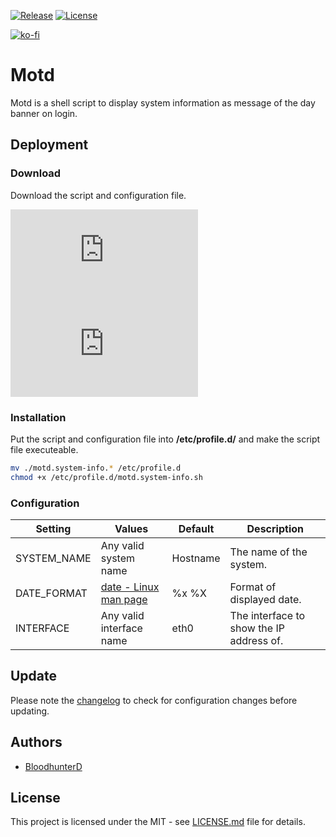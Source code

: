 [![Release](https://img.shields.io/github/v/release/bloodhunterd/motd?style=for-the-badge)](https://github.com/bloodhunterd/motd/releases)
[![License](https://img.shields.io/github/license/bloodhunterd/motd?style=for-the-badge)](https://github.com/bloodhunterd/motd/blob/master/LICENSE)

[![ko-fi](https://www.ko-fi.com/img/githubbutton_sm.svg)](https://ko-fi.com/bloodhunterd)

# Motd

Motd is a shell script to display system information as message of the day banner on login.

## Deployment

### Download

Download the script and configuration file.

[![Script](https://img.shields.io/github/size/bloodhunterd/motd/motd.system-info.sh?label=Script&style=for-the-badge)](https://github.com/bloodhunterd/motd/raw/master/motd.system-info.sh)
[![Configuration](https://img.shields.io/github/size/bloodhunterd/motd/motd.system-info.conf?label=Configuration&style=for-the-badge)](https://github.com/bloodhunterd/motd/raw/master/motd.system-info.conf)

### Installation

Put the script and configuration file into **/etc/profile.d/** and make the script file executeable.

```bash
mv ./motd.system-info.* /etc/profile.d
chmod +x /etc/profile.d/motd.system-info.sh
```

### Configuration

| Setting | Values | Default | Description
| ------- | ------ | ------- | -----------
| SYSTEM_NAME | Any valid system name | Hostname | The name of the system.
| DATE_FORMAT | [date - Linux man page](https://linux.die.net/man/1/date) | %x %X | Format of displayed date.
| INTERFACE | Any valid interface name | eth0 | The interface to show the IP address of.

## Update

Please note the [changelog](https://github.com/bloodhunterd/motd/blob/master/CHANGELOG.md) to check for configuration changes before updating.

## Authors

* [BloodhunterD](https://github.com/bloodhunterd)

## License

This project is licensed under the MIT - see [LICENSE.md](https://github.com/bloodhunterd/motd/blob/master/LICENSE) file for details.
